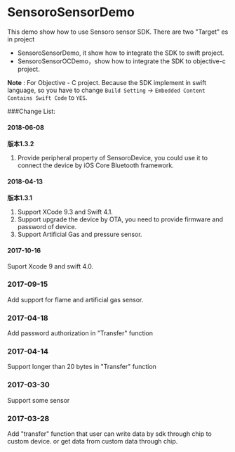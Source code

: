 # SensoroSensorDemo
This demo show how to use Sensoro sensor SDK. There are two "Target" es in project

* SensoroSensorDemo, it show how to integrate the SDK to swift project. 
* SensoroSensorOCDemo，show how to integrate the SDK to objective-c project. 

**Note** : For Objective - C project. Because the SDK implement in swift language, so you have to change `Build Setting` -> `Embedded Content Contains Swift Code` to `YES`.

###Change List:
#### 2018-06-08
**版本1.3.2**

1. Provide peripheral property of SensoroDevice, you could use it to connect the device by iOS Core Bluetooth framework.

#### 2018-04-13
**版本1.3.1**

1. Support XCode 9.3 and Swift 4.1.
2. Support upgrade the device by OTA, you need to provide firmware and password of device.
3. Support Artificial Gas and pressure sensor.


#### 2017-10-16
Suport Xcode 9 and swift 4.0.

### 2017-09-15
Add support for flame and artificial gas sensor.

### 2017-04-18 
Add password authorization in "Transfer" function

### 2017-04-14
Support longer than 20 bytes in "Transfer" function

### 2017-03-30
Support some sensor

### 2017-03-28
Add "transfer" function that user can write data by sdk through chip to custom device. or get data from custom data through chip.
